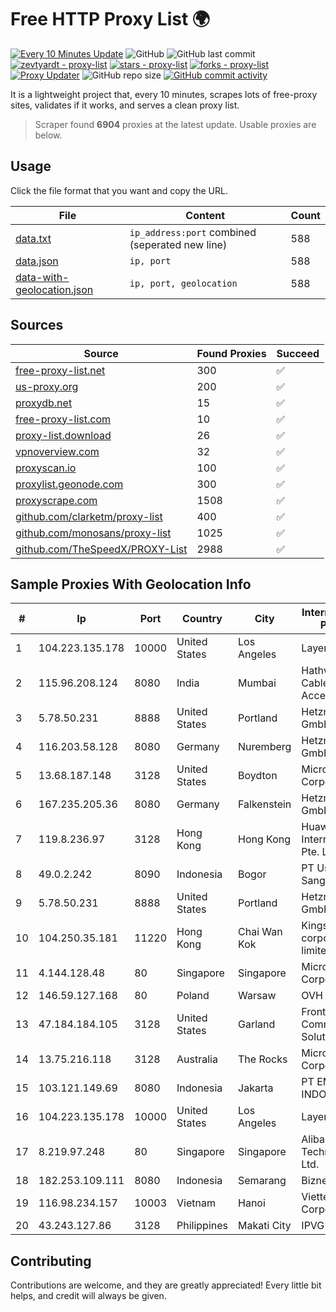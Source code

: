 
# Free HTTP Proxy List 🌍

[![Every 10 Minutes Update](https://github.com/mertguvencli/http-proxy-list/actions/workflows/main.yml/badge.svg?branch=main)](https://github.com/mertguvencli/http-proxy-list/actions/workflows/main.yml)
![GitHub](https://img.shields.io/github/license/mertguvencli/http-proxy-list)
![GitHub last commit](https://img.shields.io/github/last-commit/mertguvencli/http-proxy-list)
[![zevtyardt - proxy-list](https://img.shields.io/static/v1?label=zevtyardt&message=proxy-list&color=blue&logo=github)](https://github.com/zevtyardt/proxy-list "Go to GitHub repo")
[![stars - proxy-list](https://img.shields.io/github/stars/zevtyardt/proxy-list?style=social)](https://github.com/zevtyardt/proxy-list)
[![forks - proxy-list](https://img.shields.io/github/forks/zevtyardt/proxy-list?style=social)](https://github.com/zevtyardt/proxy-list)
[![Proxy Updater](https://github.com/zevtyardt/proxy-list/workflows/Proxy%20Updater/badge.svg)](https://github.com/zevtyardt/proxy-list/actions?query=workflow:"Proxy+Updater")
![GitHub repo size](https://img.shields.io/github/repo-size/zevtyardt/proxy-list)
[![GitHub commit activity](https://img.shields.io/github/commit-activity/m/zevtyardt/proxy-list?logo=commits)](https://github.com/zevtyardt/proxy-list/commits/main)

It is a lightweight project that, every 10 minutes, scrapes lots of free-proxy sites, validates if it works, and serves a clean proxy list.

> Scraper found **6904** proxies at the latest update. Usable proxies are below.

## Usage

Click the file format that you want and copy the URL.

|File|Content|Count|
|----|-------|-----|
|[data.txt](https://raw.githubusercontent.com/mertguvencli/http-proxy-list/main/proxy-list/data.txt)|`ip_address:port` combined (seperated new line)|588|
|[data.json](https://raw.githubusercontent.com/mertguvencli/http-proxy-list/main/proxy-list/data.json)|`ip, port`|588|
|[data-with-geolocation.json](https://raw.githubusercontent.com/mertguvencli/http-proxy-list/main/proxy-list/data-with-geolocation.json)|`ip, port, geolocation`|588|

## Sources

|Source|Found Proxies|Succeed|
|------|-------------|-------|
|[free-proxy-list.net](https://free-proxy-list.net)|300|✅|
|[us-proxy.org](https://www.us-proxy.org)|200|✅|
|[proxydb.net](http://proxydb.net)|15|✅|
|[free-proxy-list.com](https://free-proxy-list.com/?page=&port=&type%5B%5D=http&type%5B%5D=https&up_time=0&search=Search)|10|✅|
|[proxy-list.download](https://www.proxy-list.download/HTTP)|26|✅|
|[vpnoverview.com](https://vpnoverview.com/privacy/anonymous-browsing/free-proxy-servers)|32|✅|
|[proxyscan.io](https://www.proxyscan.io)|100|✅|
|[proxylist.geonode.com](https://proxylist.geonode.com/api/proxy-list?limit=300&page=1&sort_by=lastChecked&sort_type=desc&protocols=http,https)|300|✅|
|[proxyscrape.com](https://api.proxyscrape.com/v2/?request=displayproxies&protocol=http&timeout=10000&country=all&ssl=all&anonymity=all)|1508|✅|
|[github.com/clarketm/proxy-list](https://raw.githubusercontent.com/clarketm/proxy-list/master/proxy-list-raw.txt)|400|✅|
|[github.com/monosans/proxy-list](https://raw.githubusercontent.com/monosans/proxy-list/main/proxies/http.txt)|1025|✅|
|[github.com/TheSpeedX/PROXY-List](https://raw.githubusercontent.com/TheSpeedX/PROXY-List/master/http.txt)|2988|✅|


## Sample Proxies With Geolocation Info

|#|Ip|Port|Country|City|Internet Service Provider|
|-|--|----|-------|----|-------------------------|
|1|104.223.135.178|10000|United States|Los Angeles|LayerHost|
|2|115.96.208.124|8080|India|Mumbai|Hathway IP over Cable Internet Access|
|3|5.78.50.231|8888|United States|Portland|Hetzner Online GmbH|
|4|116.203.58.128|8080|Germany|Nuremberg|Hetzner Online GmbH|
|5|13.68.187.148|3128|United States|Boydton|Microsoft Corporation|
|6|167.235.205.36|8080|Germany|Falkenstein|Hetzner Online GmbH|
|7|119.8.236.97|3128|Hong Kong|Hong Kong|Huawei International Pte. Ltd.|
|8|49.0.2.242|8090|Indonesia|Bogor|PT Usaha Adi Sanggoro|
|9|5.78.50.231|8888|United States|Portland|Hetzner Online GmbH|
|10|104.250.35.181|11220|Hong Kong|Chai Wan Kok|Kingsoft cloud corporation limited|
|11|4.144.128.48|80|Singapore|Singapore|Microsoft Corporation|
|12|146.59.127.168|80|Poland|Warsaw|OVH SAS|
|13|47.184.184.105|3128|United States|Garland|Frontier Communications Solutions|
|14|13.75.216.118|3128|Australia|The Rocks|Microsoft Corporation|
|15|103.121.149.69|8080|Indonesia|Jakarta|PT EMERIO INDONESIA|
|16|104.223.135.178|10000|United States|Los Angeles|LayerHost|
|17|8.219.97.248|80|Singapore|Singapore|Alibaba (US) Technology Co., Ltd.|
|18|182.253.109.111|8080|Indonesia|Semarang|Biznet Metronet|
|19|116.98.234.157|10003|Vietnam|Hanoi|Viettel Corporation|
|20|43.243.127.86|3128|Philippines|Makati City|IPVG|



## Contributing

Contributions are welcome, and they are greatly appreciated! Every
little bit helps, and credit will always be given.

